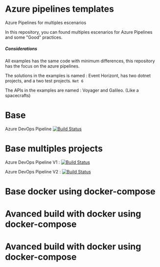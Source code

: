 # Azure pipelines templates
Azure Pipelines for multiples escenarios

In this repository, you can found multiples escenarios for Azure Pipelines and some "Good" practices.

##### Considerations
All examples has the same code with minimum differences, this repository has the focus on the azure pipelines.

The solutions in the examples is named : Event Horizont, has two dotnet projects, and a two test projects. `Net 6`

The APIs in the examples are named : Voyager and Galileo.
(Like a spacecrafts)

# Base
Azure DevOps Pipeline [![Build Status](https://dev.azure.com/wistercorp/azure-pipelines/_apis/build/status/BasePipeline?branchName=develop)](https://dev.azure.com/wistercorp/azure-pipelines/_build/latest?definitionId=45&branchName=develop)
# Base multiples projects
 
Azure DevOps Pipeline  V1 :  [![Build Status](https://dev.azure.com/wistercorp/azure-pipelines/_apis/build/status/BasePipelineMultiplePro?branchName=develop)](https://dev.azure.com/wistercorp/azure-pipelines/_build/latest?definitionId=46&branchName=develop)

Azure DevOps Pipeline  V2 : [![Build Status](https://dev.azure.com/wistercorp/azure-pipelines/_apis/build/status/BasePipelineMultipleProV2?branchName=develop)](https://dev.azure.com/wistercorp/azure-pipelines/_build/latest?definitionId=47&branchName=develop)

# Base docker using docker-compose

# Avanced build with docker using docker-compose

# Avanced build with docker using docker-compose
